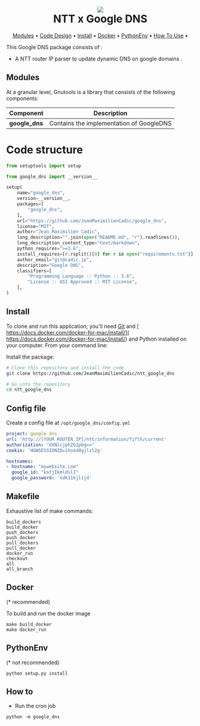 <h1 align="center">
  <br>
  <a href=https://upload.wikimedia.org/wikipedia/commons/e/ee/NTT_company_logo.svg"><img src="https://upload.wikimedia.org/wikipedia/commons/e/ee/NTT_company_logo.svg"></a>
  <br>
  NTT x Google DNS
  <br>
</h1>


<p align="center">
  <a href="#modules">Modules</a> •
  <a href="#code-design">Code Design</a> •
  <a href="#install">Install</a> •
  <a href="#docker">Docker</a> •
  <a href="#pythonenv">PythonEnv</a> •
  <a href="#how-to-use">How To Use</a> •
</p>

This Google DNS package consists of :
- A NTT router IP parser to update dynamic DNS on google domains .

## Modules

At a granular level, Gnutools is a library that consists of the following components:

| Component | Description |
| ---- | --- |
| **google_dns** | Contains the implementation of GoogleDNS |


# Code structure
```python
from setuptools import setup

from google_dns import __version__

setup(
    name="google_dns",
    version=__version__,
    packages=[
        "google_dns",
    ],
    url="https://github.com/JeanMaximilienCadic/google_dns",
    license="MIT",
    author="Jean Maximilien Cadic",
    long_description="".join(open("README.md", "r").readlines()),
    long_description_content_type="text/markdown",
    python_requires=">=3.6",
    install_requires=[r.rsplit()[0] for r in open("requirements.txt")],
    author_email="git@cadic.jp",
    description="Google DNS",
    classifiers=[
        "Programming Language :: Python :: 3.6",
        "License :: OSI Approved :: MIT License",
    ],
)

```

## Install
To clone and run this application, you'll need [Git](https://git-scm.com) and [ https://docs.docker.com/docker-for-mac/install/]( https://docs.docker.com/docker-for-mac/install/) and Python installed on your computer. 
From your command line:

Install the package:
```bash
# Clone this repository and install the code
git clone https://github.com/JeanMaximilienCadic/ntt_google_dns

# Go into the repository
cd ntt_google_dns
```

## Config file
Create a config file at `/opt/google_dns/config.yml`

```yaml
project: google_dns
url: 'http://[YOUR ROUTER IP]/ntt/information/fifth/current'
authorization: "dXNlcjphZG1pbg=="
cookie: 'HGWSESSIONID=1hoa40gjlzl2g'

hostnames:
- hostname: "mywebsite.com"
  google_id: "ksfjIkmldslI"
  google_password: 'sdk11kjl1jd'

```

## Makefile
Exhaustive list of make commands:
```
build_dockers
build_docker
push_dockers
push_docker
pull_dockers
pull_docker
docker_run
checkout
all
all_branch
```
## Docker
(\* recommended)

To build and run the docker image
```
make build_docker
make docker_run
```

## PythonEnv
(\* not recommended)
```
python setup.py install 
```

## How to
* Run the cron job
```shell
python -m google_dns
```

